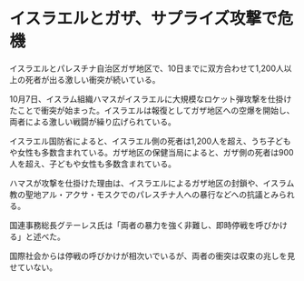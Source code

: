 # イスラエルとガザ、サプライズ攻撃で危機

イスラエルとパレスチナ自治区ガザ地区で、10日までに双方合わせて1,200人以上の死者が出る激しい衝突が続いている。

10月7日、イスラム組織ハマスがイスラエルに大規模なロケット弾攻撃を仕掛けたことで衝突が始まった。イスラエルは報復としてガザ地区への空爆を開始し、両者による激しい戦闘が繰り広げられている。

イスラエル国防省によると、イスラエル側の死者は1,200人を超え、うち子どもや女性も多数含まれている。ガザ地区の保健当局によると、ガザ側の死者は900人を超え、子どもや女性も多数含まれている。

ハマスが攻撃を仕掛けた理由は、イスラエルによるガザ地区の封鎖や、イスラム教の聖地アル・アクサ・モスクでのパレスチナ人への暴行などへの抗議とみられる。

国連事務総長グテーレス氏は「両者の暴力を強く非難し、即時停戦を呼びかける」と述べた。

国際社会からは停戦の呼びかけが相次いでいるが、両者の衝突は収束の兆しを見せていない。
